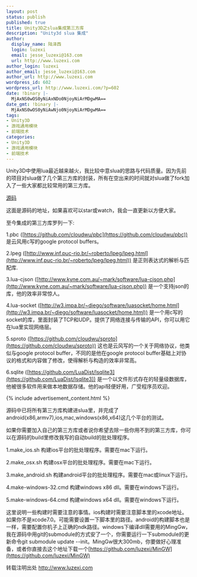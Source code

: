 ```yaml
---
layout: post
status: publish
published: true
title: Unity3D之slua集成第三方库
description: "Unity3d slua 集成"
author:
  display_name: 陆泽西
  login: luzexi
  email: jesse_luzexi@163.com
  url: http://www.luzexi.com
author_login: luzexi
author_email: jesse_luzexi@163.com
author_url: http://www.luzexi.com
wordpress_id: 602
wordpress_url: http://www.luzexi.com/?p=602
date: !binary |-
  MjAxNS0wOS0yNiAxNDo0NjoyNiArMDgwMA==
date_gmt: !binary |-
  MjAxNS0wOS0yNiAwNjo0NjoyNiArMDgwMA==
tags:
- Unity3D
- 游戏通用模块
- 前端技术
categories:
- Unity3D
- 游戏通用模块
- 前端技术
---
```

Unity3D中使用lua最近越来越火，我比较中意slua的思路与代码质量。因为先前的项目对slua做了几个第三方库的封装，所有在空出来的时间就对slua做了fork加入了一些大家都比较常用的第三方库。

[源码](https://github.com/luzexi/slua-3rd-lib)

这面是源码的地址，如果喜欢可以star或watch，我会一直更新以方便大家。

至今集成的第三方库罗列一下:

1.pbc ([https://github.com/cloudwu/pbc](https://github.com/cloudwu/pbc)) 是云风用c写的google protocol buffers。

2.lpeg ([http://www.inf.puc-rio.br/~roberto/lpeg/lpeg.html](http://www.inf.puc-rio.br/~roberto/lpeg/lpeg.html)) 是正则表达式的解析与匹配库.

3.lua-cjson ([http://www.kyne.com.au/~mark/software/lua-cjson.php](http://www.kyne.com.au/~mark/software/lua-cjson.php)) 是一个支持json的库，他的效率非常惊人。

4.lua-socket ([http://w3.impa.br/~diego/software/luasocket/home.html](http://w3.impa.br/~diego/software/luasocket/home.html)) 是一个用c写的socket的库，里面封装了TCP和UDP。提供了网络连接与传输的API，你可以用它在lua里实现网络层。

5.sproto ([https://github.com/cloudwu/sproto](https://github.com/cloudwu/sproto)) 这也是云风写的一个关于网络协议，他类似与google protocol buffer，不同的是他在google protocol buffer基础上对协议的格式和内容做了修改，使得解析与构造的效率非常高。

6.sqlite ([https://github.com/LuaDist/lsqlite3](https://github.com/LuaDist/lsqlite3)) 是一个以文件形式存在的轻量级数据库，他被很多软件用来做本地数据存储。他的api轻便好用，广受程序员欢迎。

{% include advertisement_content.html %}

源码中已将所有第三方库构建进slua里，并完成了android(x86,armv7),ios,mac,windows(x86,x64)这几个平台的测试。

如果你需要加入自己的第三方库或者说你希望去除一些你用不到的第三方库，你可以在源码的build里修改我写的自动build的批处理程序。

1.make_ios.sh 构建ios平台的批处理程序。需要在mac下运行。

2.make_osx.sh 构建osx平台的批处理程序。需要在mac下运行。

3.make_android.sh 构建android平台的批处理程序。需要在mac或linux下运行。

4.make-windows-32.cmd 构建windows x86 dll。需要在windows下运行。

5.make-windows-64.cmd 构建windows x64 dll。需要在windows下运行。

这里说明一些构建时需要注意的事情。ios构建时需要注意脚本里的xcode地址。如果你不是xcode7.0。可能需要设置一下脚本里的路径。android的构建脚本也是一样，需要配置你机子上正确的ndk路径。windows下编译dll需要用的MingGw，我在源码中用git的submodule的方式安了一个，你需要运行一下submodule的更新命令git submodule update --init。MingGw很大300mb，你要做好心理准备，或者你直接去这个地址下载一个[https://github.com/luzexi/MinGW](https://github.com/luzexi/MinGW)


转载注明出处 http://www.luzexi.com